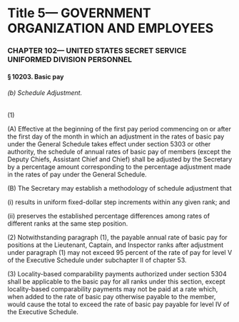 
# Title 5— GOVERNMENT ORGANIZATION AND EMPLOYEES
### CHAPTER 102— UNITED STATES SECRET SERVICE UNIFORMED DIVISION PERSONNEL
#### § 10203. Basic pay
###### (b) Schedule Adjustment.

(1)

(A) Effective at the beginning of the first pay period commencing on or after the first day of the month in which an adjustment in the rates of basic pay under the General Schedule takes effect under section 5303 or other authority, the schedule of annual rates of basic pay of members (except the Deputy Chiefs, Assistant Chief and Chief) shall be adjusted by the Secretary by a percentage amount corresponding to the percentage adjustment made in the rates of pay under the General Schedule.

(B) The Secretary may establish a methodology of schedule adjustment that

(i) results in uniform fixed-dollar step increments within any given rank; and

(ii) preserves the established percentage differences among rates of different ranks at the same step position.

(2) Notwithstanding paragraph (1), the payable annual rate of basic pay for positions at the Lieutenant, Captain, and Inspector ranks after adjustment under paragraph (1) may not exceed 95 percent of the rate of pay for level V of the Executive Schedule under subchapter II of chapter 53.

(3) Locality-based comparability payments authorized under section 5304 shall be applicable to the basic pay for all ranks under this section, except locality-based comparability payments may not be paid at a rate which, when added to the rate of basic pay otherwise payable to the member, would cause the total to exceed the rate of basic pay payable for level IV of the Executive Schedule.
